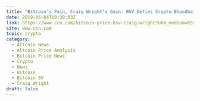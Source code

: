 ```yaml
---
title: "Bitcoin’s Pain, Craig Wright’s Gain: BSV Defies Crypto Bloodbath"
date: 2019-06-04T19:30:03Z
link: https://www.ccn.com/bitcoin-price-bsv-craig-wright?utm_medium=RSS&utm_source=hune
site: www.ccn.com
topic: crypto
category:
  - Altcoin News
  - Altcoin Price Analysis
  - Bitcoin Price News
  - Crypto
  - News
  - Bitcoin
  - Bitcoin SV
  - Craig Wright
draft: false
---
```

